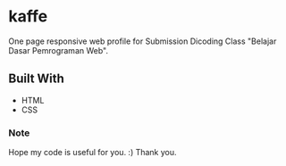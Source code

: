 # kaffe
One page responsive web profile for Submission Dicoding Class "Belajar Dasar Pemrograman Web".

## Built With
* HTML
* CSS

### Note
Hope my code is useful for you. :)
Thank you.
